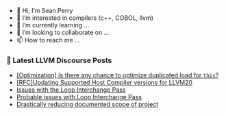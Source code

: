- 👋 Hi, I’m Sean Perry
- 👀 I’m interested in compilers (c++, COBOL, llvm)
- 🌱 I’m currently learning ...
- 💞️ I’m looking to collaborate on ...
- 📫 How to reach me ...

<!---
s66perry/s66perry is a ✨ special ✨ repository because its `README.md` (this file) appears on your GitHub profile.
You can click the Preview link to take a look at your changes.
--->
### 📕 Latest LLVM Discourse Posts

<!-- DISCOURSE-LLVM:START -->
- [[Optimization] Is there any chance to optimize duplicated load for `this`?](https://discourse.llvm.org/t/optimization-is-there-any-chance-to-optimize-duplicated-load-for-this/81336#post_1)
- [[RFC]Updating Supported Host Compiler versions for LLVM20](https://discourse.llvm.org/t/rfc-updating-supported-host-compiler-versions-for-llvm20/81327#post_11)
- [Issues with the Loop Interchange Pass](https://discourse.llvm.org/t/issues-with-the-loop-interchange-pass/81334#post_1)
- [Probable issues with Loop Interchange Pass](https://discourse.llvm.org/t/probable-issues-with-loop-interchange-pass/81332#post_1)
- [Drastically reducing documented scope of project](https://discourse.llvm.org/t/drastically-reducing-documented-scope-of-project/80484#post_17)
<!-- DISCOURSE-LLVM:END -->
